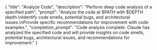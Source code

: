 {
  "title": "Analyze Code",
  "description": "Perform deep code analysis of a specified path",
  "prompt": "Analyze the code at $PATH with $DEPTH depth.\nIdentify code smells, potential bugs, and architectural issues.\nProvide specific recommendations for improvement with code examples.",
  "completion_prompt": "Code analysis complete. Claude has analyzed the specified code and will provide insights on code smells, potential bugs, architectural issues, and recommendations for improvement."
}